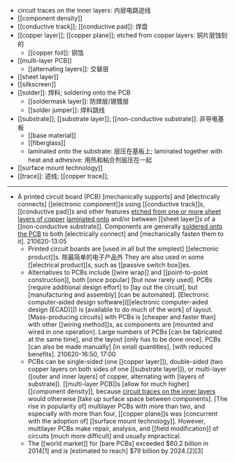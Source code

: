 - circuit traces on the inner layers: 内层电路迹线
- [[component density]]
- [[conductive track]]; [[conductive pad]]: 焊盘
- [[copper layer]]; [[copper plane]]; etched from copper layers: 铜片层蚀刻的
    - [[copper foil]]: 铜箔
- [[multi-layer PCB]]
    - [[alternating layers]]: 交替层
- [[sheet layer]]
- [[silkscreen]]
- [[solder]]: 焊料; soldering onto the PCB
    - [[soldermask layer]]: 防焊层/锡镀层
    - [[solder jumper]]: 焊料跳线
- [[substrate]]; [[substrate layer]]; [[non-conductive substrate]]: 非导电基板
    - [[base material]]
    - [[fiberglass]]
    - laminated onto the substrate: 层压在基板上; laminated together with heat and adhesive: 用热和粘合剂层压在一起
- [[surface mount technology]]
- [[trace]]: 迹线; [[copper trace]];
- ---
- A printed circuit board (PCB) [mechanically supports] and [electrically connects] [[electronic component]]s using [[conductive track]]s, [[conductive pad]]s and other features [etched from one or more sheet layers of copper](((CDa9nRNMB))) [laminated onto](((eUFU2vtjx))) and/or between [[sheet layer]]s of a [[non-conductive substrate]]. Components are generally [soldered onto the PCB](((wbdGBdMS_))) to both [electrically connect] and [mechanically fasten them to it].
210620-13:05
    - Printed circuit boards are [used in all but the simplest] [[electronic product]]s. 除最简单的电子产品外 They are also used in some [[electrical product]]s, such as [[passive switch box]]es. 
    - Alternatives to PCBs include [[wire wrap]] and [[point-to-point construction]], both [once popular] [but now rarely used]. PCBs [require additional design effort] to [lay out the circuit], but [manufacturing and assembly] [can be automated]. [Electronic computer-aided design software]([[electronic computer-aided design (ECAD)]]) is [available to do much of the work] of layout. [Mass-producing circuits] with PCBs is [cheaper and faster than] with other [[wiring method]]s, as components are [mounted and wired in one operation]. Large numbers of PCBs [can be fabricated at the same time], and the layout [only has to be done once]. PCBs [can also be made manually] [in small quantities], [with reduced benefits].
210620-16:50, 17:00
    - PCBs can be single-sided (one [[copper layer]]), double-sided (two copper layers on both sides of one [[substrate layer]]), or multi-layer ([outer and inner layers] of copper, alternating with [layers of substrate]). [[multi-layer PCB]]s [allow for much higher] [[component density]], because [circuit traces on the inner layers](((0K82fXvLG))) would otherwise [take up surface space between components]. [The rise in popularity of] multilayer PCBs with more than two, and especially with more than four, [[copper plane]]s was [concurrent with the adoption of] [[surface mount technology]]. However, multilayer PCBs make repair, analysis, and [[field modification]] of circuits [much more difficult] and usually impractical.
    - The [[world market]] for [bare PCBs] exceeded $60.2 billion in 2014[1] and is [estimated to reach] $79 billion by 2024.[2][3]
